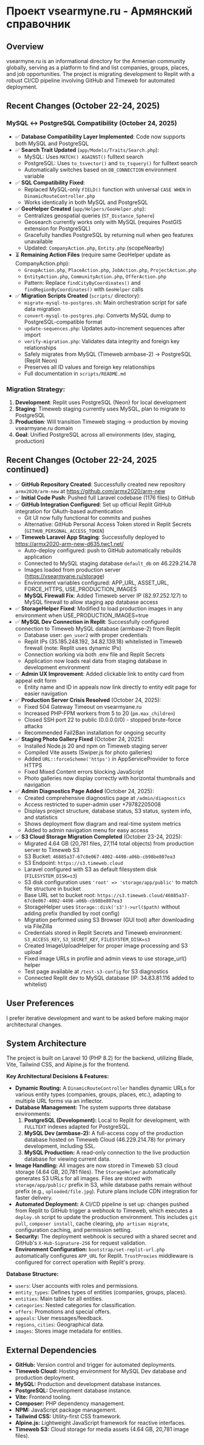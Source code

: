 # Проект vsearmyne.ru - Армянский справочник

## Overview
vsearmyne.ru is an informational directory for the Armenian community globally, serving as a platform to find and list companies, groups, places, and job opportunities. The project is migrating development to Replit with a robust CI/CD pipeline involving GitHub and Timeweb for automated deployment.

## Recent Changes (October 22-24, 2025)

### **MySQL ↔ PostgreSQL Compatibility (October 24, 2025)**
- ✅ **Database Compatibility Layer Implemented**: Code now supports both MySQL and PostgreSQL
- ✅ **Search Trait Updated** (`app/Models/Traits/Search.php`):
  - MySQL: Uses `MATCH() AGAINST()` fulltext search
  - PostgreSQL: Uses `to_tsvector()` and `to_tsquery()` for fulltext search
  - Automatically switches based on `DB_CONNECTION` environment variable
- ✅ **SQL Compatibility Fixed**:
  - Replaced MySQL-only `FIELD()` function with universal `CASE WHEN` in `DinamicRouteController.php`
  - Works identically in both MySQL and PostgreSQL
- ✅ **GeoHelper Created** (`app/Helpers/GeoHelper.php`):
  - Centralizes geospatial queries (`ST_Distance_Sphere`)
  - Geosearch currently works only with MySQL (requires PostGIS extension for PostgreSQL)
  - Gracefully handles PostgreSQL by returning null when geo features unavailable
  - Updated: `CompanyAction.php`, `Entity.php` (scopeNearby)
- ⏳ **Remaining Action Files** (require same GeoHelper update as CompanyAction.php):
  - `GroupAction.php`, `PlaceAction.php`, `JobAction.php`, `ProjectAction.php`
  - `EntityAction.php`, `CommunityAction.php`, `OfferAction.php`
  - Pattern: Replace `findCityByCoordinates()` and `findRegionByCoordinates()` with `GeoHelper` calls
- ✅ **Migration Scripts Created** (`scripts/` directory):
  - `migrate-mysql-to-postgres.sh`: Main orchestration script for safe data migration
  - `convert-mysql-to-postgres.php`: Converts MySQL dump to PostgreSQL-compatible format
  - `update-sequences.php`: Updates auto-increment sequences after import
  - `verify-migration.php`: Validates data integrity and foreign key relationships
  - Safely migrates from MySQL (Timeweb armbase-2) → PostgreSQL (Replit Neon)
  - Preserves all ID values and foreign key relationships
  - Full documentation in `scripts/README.md`
  
### **Migration Strategy**:
1. **Development**: Replit uses PostgreSQL (Neon) for local development
2. **Staging**: Timeweb staging currently uses MySQL, plan to migrate to PostgreSQL
3. **Production**: Will transition Timeweb staging → production by moving vsearmyane.ru domain
4. **Goal**: Unified PostgreSQL across all environments (dev, staging, production)

## Recent Changes (October 22-24, 2025 continued)
- ✅ **GitHub Repository Created**: Successfully created new repository `armx2020/arm-new` at https://github.com/armx2020/arm-new
- ✅ **Initial Code Push**: Pushed full Laravel codebase (1176 files) to GitHub
- ✅ **GitHub Integration Configured**: Set up official Replit GitHub integration for OAuth-based authentication
  - Git UI now fully functional for commits and pushes
  - Alternative: GitHub Personal Access Token stored in Replit Secrets (`GITHUB_PERSONAL_ACCESS_TOKEN`)
- ✅ **Timeweb Laravel App Staging**: Successfully deployed to https://armx2020-arm-new-d635.twc1.net/
  - Auto-deploy configured: push to GitHub automatically rebuilds application
  - Connected to MySQL staging database `default_db` on 46.229.214.78
  - Images loaded from production server (https://vsearmyane.ru/storage)
  - Environment variables configured: APP_URL, ASSET_URL, FORCE_HTTPS, USE_PRODUCTION_IMAGES
  - **MySQL Firewall Fix**: Added Timeweb server IP (82.97.252.127) to MySQL firewall to allow staging app database access
- ✅ **StorageHelper Fixed**: Modified to load production images in any environment when USE_PRODUCTION_IMAGES=true
- ✅ **MySQL Dev Connection in Replit**: Successfully configured connection to Timeweb MySQL database (armbase-2) from Replit
  - Database user: `gen_user2` with proper credentials
  - Replit IPs (35.185.248.192, 34.82.139.18) whitelisted in Timeweb firewall (note: Replit uses dynamic IPs)
  - Connection working via both .env file and Replit Secrets
  - Application now loads real data from staging database in development environment
- ✅ **Admin UX Improvement**: Added clickable link to entity card from appeal edit form
  - Entity name and ID in appeals now link directly to entity edit page for easier navigation
- ✅ **Production Server Crisis Resolved** (October 24, 2025):
  - Fixed 504 Gateway Timeout on vsearmyane.ru
  - Increased PHP-FPM workers from 5 to 20 (`pm.max_children`)
  - Closed SSH port 22 to public (0.0.0.0/0) - stopped brute-force attacks
  - Recommended Fail2Ban installation for ongoing security
- ✅ **Staging Photo Gallery Fixed** (October 24, 2025):
  - Installed Node.js 20 and npm on Timeweb staging server
  - Compiled Vite assets (Swiper.js for photo galleries)
  - Added `URL::forceScheme('https')` in AppServiceProvider to force HTTPS
  - Fixed Mixed Content errors blocking JavaScript
  - Photo galleries now display correctly with horizontal thumbnails and navigation
- ✅ **Admin Diagnostics Page Added** (October 24, 2025):
  - Created comprehensive diagnostics page at `/admin/diagnostics`
  - Access restricted to super-admin user +79782205008
  - Displays project structure, database status, S3 status, system info, and statistics
  - Shows deployment flow diagram and real-time system metrics
  - Added to admin navigation menu for easy access
- ✅ **S3 Cloud Storage Migration Completed** (October 23-24, 2025):
  - Migrated 4.64 GB (20,781 files, 27,114 total objects) from production server to Timeweb S3
  - S3 Bucket: `46885a37-67c8e067-4002-4498-a06b-cb98be807ea3`
  - S3 Endpoint: `https://s3.timeweb.cloud`
  - Laravel configured with S3 as default filesystem disk (`FILESYSTEM_DISK=s3`)
  - S3 disk configuration uses `'root' => 'storage/app/public'` to match file structure in bucket
  - Base URL set to bucket root: `https://s3.timeweb.cloud/46885a37-67c8e067-4002-4498-a06b-cb98be807ea3`
  - StorageHelper uses `Storage::disk('s3')->url($path)` without adding prefix (handled by root config)
  - Migration performed using S3 Browser (GUI tool) after downloading via FileZilla
  - Credentials stored in Replit Secrets and Timeweb environment: `S3_ACCESS_KEY`, `S3_SECRET_KEY`, `FILESYSTEM_DISK=s3`
  - Created ImageUploadHelper for proper image processing and S3 upload
  - Fixed image URLs in profile and admin views to use storage_url() helper
  - Test page available at `/test-s3-config` for S3 diagnostics
  - Connected Replit dev to MySQL database (IP: 34.83.81.116 added to whitelist)

## User Preferences
I prefer iterative development and want to be asked before making major architectural changes.

## System Architecture
The project is built on Laravel 10 (PHP 8.2) for the backend, utilizing Blade, Vite, Tailwind CSS, and Alpine.js for the frontend.

**Key Architectural Decisions & Features:**
- **Dynamic Routing:** A `DinamicRouteController` handles dynamic URLs for various entity types (companies, groups, places, etc.), adapting to multiple URL forms via an inflector.
- **Database Management:** The system supports three database environments:
    1.  **PostgreSQL (Development):** Local to Replit for development, with `FULLTEXT` indexes adapted for PostgreSQL.
    2.  **MySQL Dev (armbase-2):** A full-access copy of the production database hosted on Timeweb Cloud (46.229.214.78) for primary development, including SSL.
    3.  **MySQL Production:** A read-only connection to the live production database for viewing current data.
- **Image Handling:** All images are now stored in Timeweb S3 cloud storage (4.64 GB, 20,781 files). The `StorageHelper` automatically generates S3 URLs for all images. Files are stored with `storage/app/public/` prefix in S3, while database paths remain without prefix (e.g., `uploaded/file.jpg`). Future plans include CDN integration for faster delivery.
- **Automated Deployment:** A CI/CD pipeline is set up: changes pushed from Replit to GitHub trigger a webhook to Timeweb, which executes a `deploy.sh` script to update the production environment. This includes `git pull`, `composer install`, cache clearing, `php artisan migrate`, configuration caching, and permission setting.
- **Security:** The deployment webhook is secured with a shared secret and GitHub's `X-Hub-Signature-256` for request validation.
- **Environment Configuration:** `bootstrap/set-replit-url.php` automatically configures `APP_URL` for Replit. `TrustProxies` middleware is configured for correct operation with Replit's proxy.

**Database Structure:**
-   `users`: User accounts with roles and permissions.
-   `entity_types`: Defines types of entities (companies, groups, places).
-   `entities`: Main table for all entities.
-   `categories`: Nested categories for classification.
-   `offers`: Promotions and special offers.
-   `appeals`: User messages/feedback.
-   `regions`, `cities`: Geographical data.
-   `images`: Stores image metadata for entities.

## External Dependencies
-   **GitHub:** Version control and trigger for automated deployments.
-   **Timeweb Cloud:** Hosting environment for MySQL Dev database and production deployment.
-   **MySQL:** Production and development database instances.
-   **PostgreSQL:** Development database instance.
-   **Vite:** Frontend tooling.
-   **Composer:** PHP dependency management.
-   **NPM:** JavaScript package management.
-   **Tailwind CSS:** Utility-first CSS framework.
-   **Alpine.js:** Lightweight JavaScript framework for reactive interfaces.
-   **Timeweb S3:** Cloud storage for media assets (4.64 GB, 20,781 image files).